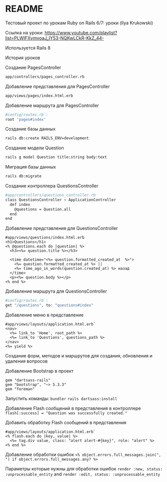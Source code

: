# README

Тестовый проект по урокам Ruby on Rails 6/7: уроки (Ilya Krukowski)

Ссылка на уроки:
https://www.youtube.com/playlist?list=PLWlFXymvoaJ_IY53-NQKwLCkR-KkZ_44-

Используется Rails 8

История уроков

Создание PagesController

```sh
app/controllers/pages_controller.rb
```

Добавление представления для PagesController

```sh
app/views/pages/index.html.erb
```

Добавление маршрута для PagesController

```sh
#config/routes.rb`:
root 'pages#index'
```

Создание базы данных

```sh
rails db:create RAILS_ENV=development
```

Создание модели Question

```sh
rails g model Question title:string body:text
```

Миграция базы данных

```sh
rails db:migrate
```

Создание контроллера QuestionsController

```sh
#app/controllers/questions_controller.rb
class QuestionsController < ApplicationController
  def index
    @questions = Question.all
  end
end
```

Добавление представления для QuestionsController

```erb
#app/views/questions/index.html.erb
<h1>Questions</h1>
<% @questions.each do |question| %>
  <h3><%= question.title %></h3>

  <time datetime="<%= question.formatted_created_at  %>">
    <%= question.formatted_created_at %> ||
    <%= time_ago_in_words(question.created_at) %> назад
  </time>
  <p><%= question.body %></p>
<% end %>
```

Добавление маршрута для QuestionsController

```sh
#config/routes.rb`:
get "/questions", to: "questions#index"
```

Добавление меню в представление

```erb
#app/views/layouts/application.html.erb`
<nav>
  <%= link_to 'Home', root_path %>
  <%= link_to 'Questions', questions_path %>
</nav>
<%= yield %>
```

Создание форм, методов и маршрутов для создания, обновления и удаления вопросов

Добавление Bootstrap в проект

```Gemfile
gem "dartsass-rails"
gem "bootstrap", "~> 5.3.3"
gem "foreman"
```

Запустить команды:
`bundler`
`rails dartsass:install`

Добавление Flash сообщений в представления в контроллере
`flash[:success] = "Question was successfully created."`

Добавить обработку Flash сообщений в представления
```erb
#app/views/layouts/application.html.erb`
<% flash.each do |key, value| %>
  <%= tag.div value, class: "alert alert-#{key}", role: "alert" %>
<% end %>
```

Добавление обработки ошибок
`<% object.errors.full_messages.join(", ") if object.errors.full_messages.any? %>`


Параметры которые нужны для обработки ошибок
`render :new, status: :unprocessable_entity` and `render :edit, status: :unprocessable_entity`

